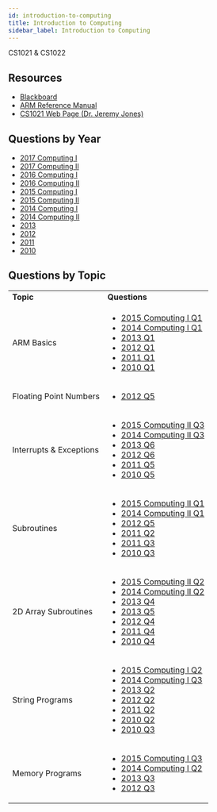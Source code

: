 ```yaml
---
id: introduction-to-computing
title: Introduction to Computing
sidebar_label: Introduction to Computing
---
```


CS1021 & CS1022

## Resources

* [Blackboard](https://mymodule.tcd.ie/)
* [ARM Reference Manual](https://www.scss.tcd.ie/~waldroj/3d1/arm_arm.pdf)
* [CS1021 Web Page (Dr. Jeremy Jones)](https://www.scss.tcd.ie/Jeremy.Jones/CS1021/CS1021.htm)

## Questions by Year

-   [2017 Computing I](https://www.tcd.ie/academicregistry/exams/assets/local/past-papers2017/CS/CS1021-1.PDF)
-   [2017 Computing II](https://www.tcd.ie/academicregistry/exams/assets/local/past-papers2017/CS/CS1022-1.PDF)
-   [2016 Computing I](https://www.tcd.ie/academicregistry/exams/assets/local/past-papers2016/CS/CS1021-1.PDF)
-   [2016 Computing II](https://www.tcd.ie/academicregistry/exams/assets/local/past-papers2016/CS/CS1022-1.PDF)
-   [2015 Computing I](https://www.tcd.ie/academicregistry/exams/assets/local/past-papers2015/CS/CS1021-1.PDF)
-   [2015 Computing II](https://www.tcd.ie/academicregistry/exams/assets/local/past-papers2015/CS/CS1022-1.PDF)
-   [2014 Computing I](https://www.tcd.ie/academicregistry/exams/assets/local/past-papers2014/CS/CS10211.pdf)
-   [2014 Computing II](https://www.tcd.ie/academicregistry/exams/assets/local/past-papers2014/CS/CS10221.pdf)
-   [2013](https://www.tcd.ie/academicregistry/exams/assets/local/past-papers2013/CS/CS10211.pdf)
-   [2012](https://www.tcd.ie/Local/Exam_Papers/2012/XC/XCS10221.pdf)
-   [2011](https://www.tcd.ie/Local/Exam_Papers/2011/XC/XCS10221.pdf)
-   [2010](https://www.tcd.ie/Local/Exam_Papers/2010/XC/XCS10221.pdf)

## Questions by Topic
<table class="examQuestions" width="700px">
    <tr>
        <td><strong>Topic</strong></td>
        <td><strong>Questions</strong></td>
    </tr>
    <tr>
        <td>ARM Basics</td>
        <td>
    <ul class="questions">
        <li><a href="https://www.tcd.ie/academicregistry/exams/assets/local/past-papers2015/CS/CS1021-1.PDF#page=2">2015 Computing I Q1</a></li>
        <li><a href="https://www.tcd.ie/academicregistry/exams/assets/local/past-papers2014/CS/CS10211.pdf#page=2">2014 Computing I Q1</a></li>
        <li><a href="https://www.tcd.ie/academicregistry/exams/assets/local/past-papers2013/CS/CS10211.pdf#page=2">2013 Q1</a></li>
        <li><a href="https://www.tcd.ie/Local/Exam_Papers/2012/XC/XCS10221.pdf#page=2">2012 Q1</a></li>
        <li><a href="https://www.tcd.ie/Local/Exam_Papers/2011/XC/XCS10221.pdf#page=2">2011 Q1</a></li>
        <li><a href="https://www.tcd.ie/Local/Exam_Papers/2010/XC/XCS10221.pdf#page=2">2010 Q1</a></li>
    </ul>
        </td>
    </tr>
    <tr>
        <td>Floating Point Numbers</td>
        <td>
    <ul class="questions">
        <li><a href="https://www.tcd.ie/Local/Exam_Papers/2012/XC/XCS10221.pdf#page=7">2012 Q5</a></li>
    </ul>
        </td>
    </tr>
    <tr>
        <td>Interrupts &amp; Exceptions</td>
        <td>
    <ul class="questions">
        <li><a href="https://www.tcd.ie/academicregistry/exams/assets/local/past-papers2015/CS/CS1022-1.PDF#page=4">2015 Computing II Q3</a></li>
        <li><a href="https://www.tcd.ie/academicregistry/exams/assets/local/past-papers2014/CS/CS10221.pdf#page=7">2014 Computing II Q3</a></li>
        <li><a href="https://www.tcd.ie/academicregistry/exams/assets/local/past-papers2013/CS/CS10211.pdf#page=16">2013 Q6</a></li>
        <li><a href="https://www.tcd.ie/Local/Exam_Papers/2012/XC/XCS10221.pdf#page=8">2012 Q6</a></li>
        <li><a href="https://www.tcd.ie/Local/Exam_Papers/2011/XC/XCS10221.pdf#page=8">2011 Q5</a></li>
        <li><a href="https://www.tcd.ie/Local/Exam_Papers/2010/XC/XCS10221.pdf#page=8">2010 Q5</a></li>
    </ul>
        </td>
    </tr>
    <tr>
        <td>Subroutines</td>
        <td>
    <ul class="questions">
        <li><a href="https://www.tcd.ie/academicregistry/exams/assets/local/past-papers2015/CS/CS1022-1.PDF#page=2">2015 Computing II Q1</a></li>
        <li><a href="https://www.tcd.ie/academicregistry/exams/assets/local/past-papers2014/CS/CS10221.pdf#page=2">2014 Computing II Q1</a></li>
        <li><a href="https://www.tcd.ie/Local/Exam_Papers/2012/XC/XCS10221.pdf#page=7">2012 Q5</a></li>
        <li><a href="https://www.tcd.ie/Local/Exam_Papers/2011/XC/XCS10221.pdf#page=5">2011 Q2</a></li>
        <li><a href="https://www.tcd.ie/Local/Exam_Papers/2011/XC/XCS10221.pdf#page=6">2011 Q3</a></li>
        <li><a href="https://www.tcd.ie/Local/Exam_Papers/2010/XC/XCS10221.pdf#page=6">2010 Q3</a></li>
    </ul>
        </td>
    </tr>
    <tr>
        <td>2D Array Subroutines</td>
        <td>
    <ul class="questions">
        <li><a href="https://www.tcd.ie/academicregistry/exams/assets/local/past-papers2015/CS/CS1022-1.PDF#page=3">2015 Computing II Q2</a></li>
        <li><a href="https://www.tcd.ie/academicregistry/exams/assets/local/past-papers2014/CS/CS10221.pdf#page=4">2014 Computing II Q2</a></li>
        <li><a href="https://www.tcd.ie/academicregistry/exams/assets/local/past-papers2013/CS/CS10211.pdf#page=13">2013 Q4</a></li>
        <li><a href="https://www.tcd.ie/academicregistry/exams/assets/local/past-papers2013/CS/CS10211.pdf#page=15">2013 Q5</a></li>
        <li><a href="https://www.tcd.ie/Local/Exam_Papers/2012/XC/XCS10221.pdf#page=6">2012 Q4</a></li>
        <li><a href="https://www.tcd.ie/Local/Exam_Papers/2011/XC/XCS10221.pdf#page=7">2011 Q4</a></li>
        <li><a href="https://www.tcd.ie/Local/Exam_Papers/2010/XC/XCS10221.pdf#page=7">2010 Q4</a></li>
    </ul>
        </td>
    </tr>
    <tr>
        <td>String Programs</td>
        <td>
    <ul class="questions">
        <li><a href="https://www.tcd.ie/academicregistry/exams/assets/local/past-papers2015/CS/CS1021-1.PDF#page=4">2015 Computing I Q2</a></li>
        <li><a href="https://www.tcd.ie/academicregistry/exams/assets/local/past-papers2014/CS/CS10211.pdf#page=5">2014 Computing I Q3</a></li>
        <li><a href="https://www.tcd.ie/academicregistry/exams/assets/local/past-papers2013/CS/CS10211.pdf#page=4">2013 Q2</a></li>
        <li><a href="https://www.tcd.ie/Local/Exam_Papers/2012/XC/XCS10221.pdf#page=4">2012 Q2</a></li>
        <li><a href="https://www.tcd.ie/Local/Exam_Papers/2011/XC/XCS10221.pdf#page=5">2011 Q2</a></li>
        <li><a href="https://www.tcd.ie/Local/Exam_Papers/2010/XC/XCS10221.pdf#page=5">2010 Q2</a></li>
        <li><a href="https://www.tcd.ie/Local/Exam_Papers/2010/XC/XCS10221.pdf#page=6">2010 Q3</a></li>
    </ul>
        </td>
    </tr>
    <tr>
        <td>Memory Programs</td>
        <td>
    <ul class="questions">
        <li><a href="https://www.tcd.ie/academicregistry/exams/assets/local/past-papers2015/CS/CS1021-1.PDF#page=5">2015 Computing I Q3</a></li>
        <li><a href="https://www.tcd.ie/academicregistry/exams/assets/local/past-papers2014/CS/CS10211.pdf#page=4">2014 Computing I Q2</a></li>
        <li><a href="https://www.tcd.ie/academicregistry/exams/assets/local/past-papers2013/CS/CS10211.pdf#page=5">2013 Q3</a></li>
        <li><a href="https://www.tcd.ie/Local/Exam_Papers/2012/XC/XCS10221.pdf#page=5">2012 Q3</a></li>
    </ul>
        </td>
    </tr>
</table>
